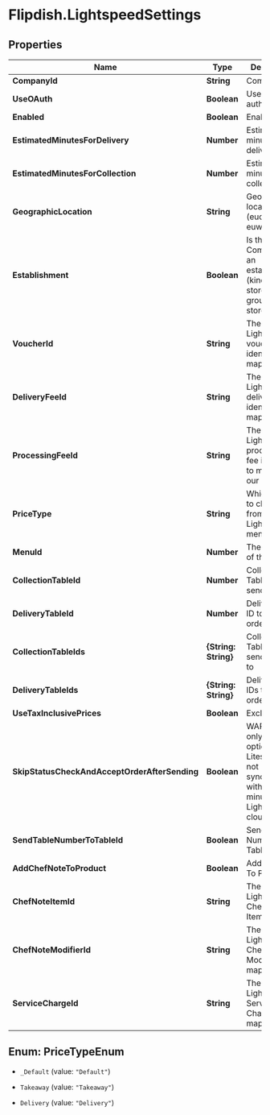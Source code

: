 # Flipdish.LightspeedSettings

## Properties
Name | Type | Description | Notes
------------ | ------------- | ------------- | -------------
**CompanyId** | **String** | Company Id | [optional] 
**UseOAuth** | **Boolean** | Use OAuth for authentication | [optional] 
**Enabled** | **Boolean** | Enabled | [optional] 
**EstimatedMinutesForDelivery** | **Number** | Estimated minutes for delivery | [optional] 
**EstimatedMinutesForCollection** | **Number** | Estimated minutes for collection | [optional] 
**GeographicLocation** | **String** | Geographic location (euc1, nae1, euw2, ....)) | [optional] 
**Establishment** | **Boolean** | Is the CompanyId an establishment (kind of the store of a group of store) | [optional] 
**VoucherId** | **String** | The Lightspeed voucher identifier to map with our | [optional] 
**DeliveryFeeId** | **String** | The Lightspeed delivery fee identifier to map with our | [optional] 
**ProcessingFeeId** | **String** | The Lightspeed processing fee identifier to map with our | [optional] 
**PriceType** | **String** | Which price to choose from Lightspeed menu | [optional] 
**MenuId** | **Number** | The menu id of the store | [optional] 
**CollectionTableId** | **Number** | Collection Table ID to send orders | [optional] 
**DeliveryTableId** | **Number** | Delivery Table ID to send orders | [optional] 
**CollectionTableIds** | **{String: String}** | Collection Table IDs to send orders to | [optional] 
**DeliveryTableIds** | **{String: String}** | Delivery Table IDs to send orders to | [optional] 
**UseTaxInclusivePrices** | **Boolean** | Exclude tax | [optional] 
**SkipStatusCheckAndAcceptOrderAfterSending** | **Boolean** | WARNING: only use this option if the Liteserver is not synchronizing within max 5 minutes with Lightspeed cloud! | [optional] 
**SendTableNumberToTableId** | **Boolean** | Send Table Number to Table Id | [optional] 
**AddChefNoteToProduct** | **Boolean** | Add ChefNote To Product | [optional] 
**ChefNoteItemId** | **String** | The Lightspeed Chef Note Item Id to map | [optional] 
**ChefNoteModifierId** | **String** | The Lightspeed Chef Note Modifier Id to map | [optional] 
**ServiceChargeId** | **String** | The Lightspeed Service Charge Id to map | [optional] 


<a name="PriceTypeEnum"></a>
## Enum: PriceTypeEnum


* `_Default` (value: `"Default"`)

* `Takeaway` (value: `"Takeaway"`)

* `Delivery` (value: `"Delivery"`)




